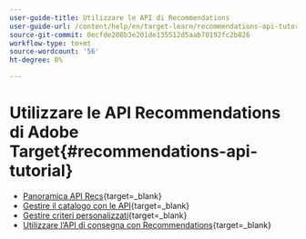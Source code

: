 ```yaml
---
user-guide-title: Utilizzare le API di Recommendations
user-guide-url: /content/help/en/target-learn/recommendations-api-tutorial/recs-api-overview.html
source-git-commit: 0ecfde208b3e201de135512d5aab70192fc2b826
workflow-type: tm+mt
source-wordcount: '56'
ht-degree: 0%

---
```



# Utilizzare le API Recommendations di Adobe Target{#recommendations-api-tutorial}

+ [Panoramica API Recs](https://developer.adobe.com/target/before-administer/recs-api/){target=_blank}
+ [Gestire il catalogo con le API](https://developer.adobe.com/target/before-administer/recs-api/manage-catalog/){target=_blank}
+ [Gestire criteri personalizzati](https://developer.adobe.com/target/before-administer/recs-api/manage-custom-criteria/){target=_blank}
+ [Utilizzare l’API di consegna con Recommendations](https://developer.adobe.com/target/before-administer/recs-api/fetch-recs-server-side-delivery-api/){target=_blank}

<!--+ [Debug API calls](6debug.md)
+ [Download the Calculated Recommendations CSV](7download-calc-recs-csv.md)-->

<!--
+ Managing your Catalog with APIs{#manage-catalog}
  + [Create and update items](manage-catalog/saveEntities.md)
  + [Delete items](manage-catalog/deleteEntities.md)
  + [Delete All Items](manage-catalog/concepts.md)
  + [Get item details](manage-catalog/base-implementation.md)
+ Managing Custom Criteria{#use-cases}
  + [Home Page](use-cases/home-page.md)
  + [Product Pages](use-cases/product-pages.md)
  + [Category Pages](use-cases/category-pages.md)
  + [Add to Cart Modals](use-cases/add-to-cart-modals.md)
  + [Cart Page](use-cases/cart-page.md)
  + [Order Confirmation Page](use-cases/order-confirmation-page.md)-->
